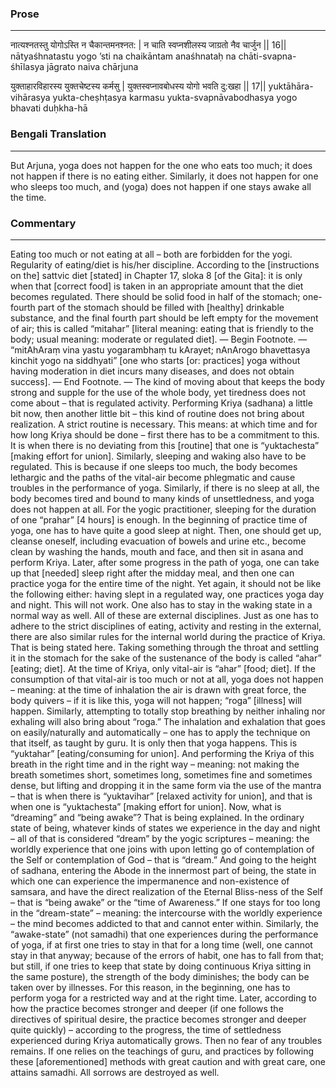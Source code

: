 ### Prose 
 --- 
नात्यश्नतस्तु योगोऽस्ति न चैकान्तमनश्नत: |
न चाति स्वप्नशीलस्य जाग्रतो नैव चार्जुन || 16||
nātyaśhnatastu yogo ’sti na chaikāntam anaśhnataḥ
na chāti-svapna-śhīlasya jāgrato naiva chārjuna

युक्ताहारविहारस्य युक्तचेष्टस्य कर्मसु |
युक्तस्वप्नावबोधस्य योगो भवति दु:खहा || 17||
yuktāhāra-vihārasya yukta-cheṣhṭasya karmasu
yukta-svapnāvabodhasya yogo bhavati duḥkha-hā

### Bengali Translation 
 --- 
But Arjuna, yoga does not happen for the one who eats too much; it does not happen if there is no eating either. Similarly, it does not happen for one who sleeps too much, and (yoga) does not happen if one stays awake all the time.

### Commentary 
 --- 
Eating too much or not eating at all – both are forbidden for the yogi. Regularity of eating/diet is his/her discipline. According to the [instructions on the] sattvic diet [stated] in Chapter 17, sloka 8 [of the Gita]: it is only when that [correct food] is taken in an appropriate amount that the diet becomes regulated. There should be solid food in half of the stomach; one-fourth part of the stomach should be filled with [healthy] drinkable substance, and the final fourth part should be left empty for the movement of air; this is called “mitahar” [literal meaning: eating that is friendly to the body; usual meaning: moderate or regulated diet]. — Begin Footnote. — “mitAhAraṃ vina yastu yogarambhaṃ tu kArayet; nAnArogo bhavettasya kinchit yogo na siddhyati” [one who starts [or: practices] yoga without having moderation in diet incurs many diseases, and does not obtain success]. — End Footnote. — The kind of moving about that keeps the body strong and supple for the use of the whole body, yet tiredness does not come about – that is regulated activity. Performing Kriya (sadhana) a little bit now, then another little bit – this kind of routine does not bring about realization. A strict routine is necessary. This means: at which time and for how long Kriya should be done – first there has to be a commitment to this. It is when there is no deviating from this [routine] that one is “yuktachesta” [making effort for union]. Similarly, sleeping and waking also have to be regulated. This is because if one sleeps too much, the body becomes lethargic and the paths of the vital-air become phlegmatic and cause troubles in the performance of yoga. Similarly, if there is no sleep at all, the body becomes tired and bound to many kinds of unsettledness, and yoga does not happen at all. For the yogic practitioner, sleeping for the duration of one “prahar” [4 hours] is enough. In the beginning of  practice time of yoga, one has to have quite a good sleep at night. Then, one should get up, cleanse oneself, including evacuation of bowels and urine etc., become clean by washing the hands, mouth and face, and then sit in asana and perform Kriya. Later, after some progress in the path of yoga, one can take up that [needed] sleep right after the midday meal, and then one can practice yoga for the entire time of the night. Yet again, it should not be like the following either: having slept in a regulated way, one practices yoga day and night. This will not work. One also has to stay in the waking state in a normal way as well. All of these are external disciplines. Just as one has to adhere to the strict disciplines of eating, activity and resting in the external, there are also similar rules for the internal world during the practice of Kriya. That is being stated here. Taking something through the throat and settling it in the stomach for the sake of the sustenance of the body is called “ahar” [eating; diet]. At the time of Kriya, only vital-air is “ahar” [food; diet]. If the consumption of that vital-air is too much or not at all, yoga does not happen – meaning: at the time of inhalation the air is drawn with great force, the body quivers – if it is like this, yoga will not happen; “roga” [illness] will happen. Similarly, attempting to totally stop breathing by neither inhaling nor exhaling will also bring about “roga.” The inhalation and exhalation that goes on easily/naturally and automatically – one has to apply the technique on that itself, as taught by guru. It is only then that yoga happens. This is “yuktahar” [eating/consuming for union]. And performing the Kriya of this breath in the right time and in the right way – meaning: not making the breath sometimes short, sometimes long, sometimes fine and sometimes dense, but lifting and dropping it in the same form via the use of the mantra – that is when there is “yuktavihar” [relaxed activity for union], and that is when one is “yuktachesta” [making effort for union]. Now, what is “dreaming” and “being awake”? That is being explained. In the ordinary state of being, whatever kinds of states we experience in the day and night – all of that is considered “dream” by the yogic scriptures – meaning: the worldly experience that one joins with upon letting go of contemplation of the Self or contemplation of God – that is “dream.” And going to the height of sadhana, entering the Abode in the innermost part of being, the state in which one can experience the impermanence and non-existence of samsara, and have the direct realization of the Eternal Bliss-ness of the Self – that is “being awake” or the “time of Awareness.” If one stays for too long in the “dream-state” – meaning: the intercourse with the worldly experience – the mind becomes addicted to that and cannot enter within. Similarly, the “awake-state” (not samadhi) that one experiences during the performance of yoga, if at first one tries to stay in that for a long time (well, one cannot stay in that anyway; because of the errors of habit, one has to fall from that; but still, if one tries to keep that state by doing continuous Kriya sitting in the same posture), the strength of the body diminishes; the body can be taken over by illnesses. For this reason, in the beginning, one has to perform yoga for a restricted way and at the right time. Later, according to how the practice becomes stronger and deeper (if one follows the directives of spiritual desire, the practice becomes stronger and deeper quite quickly) – according to the progress, the time of settledness experienced during Kriya automatically grows. Then no fear of any troubles remains. If one relies on the teachings of guru, and practices by following these [aforementioned] methods with great caution and with great care, one attains samadhi. All sorrows are destroyed as well. 